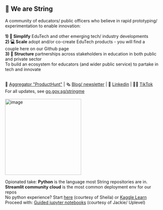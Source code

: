 ## 👋 We are String
A community of educators/ public officers who believe in rapid prototyping/ experimentation to enable innovation:<br><br>
**1) 💬 Simplify** EduTech and other emerging tech/ industry developments<br>
**2) 💻 Scale** adopt and/or co-create EduTech products - you will find a couple here on our Github page<br>
**3) 🤝 Structure** partnerships across stakeholders in education in both public and private sector<br>
To build an ecosystem for educators (and wider public service) to partake in tech and innovate<br><br>



📙 [Aggregator "ProductHunt"](string.sg) | 🗞 [Blog/ newsletter](https://teachertech.beehiiv.com/) | 👤 [Linkedin](https://sg.linkedin.com/company/string-edu) | 👨‍🏫 [TikTok](https://www.tiktok.com/@string.sg) 
<br>For all updates, see [go.gov.sg/stringme](https://go.gov.sg/stringme)
<br><br>
<img width="250" alt="image" src="https://github.com/String-sg/.github/assets/44336310/6f8523a8-5eac-4d50-afa1-c49e519a50b7">
<br>

Opionated take: **Python** is the language most String repositories are in. **Streamlit community cloud** is the most common deployment env for our repos<br>
No python experience? Start [here](https://github.com/String-sg/python-teaching-resources) (courtesy of Sheila) or [Kaggle Learn](https://www.kaggle.com/learn)<br>
Proceed with: [Guided jupyter notebooks](https://github.com/String-sg/uplevel_wk1_learningAnalytics) (courtesy of Jackie/ Uplevel)
